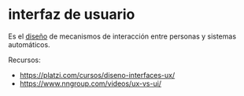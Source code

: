 # interfaz de usuario

Es el [diseño](dise%C3%B1o.md) de mecanismos de interacción entre personas y sistemas automáticos.

Recursos:

* https://platzi.com/cursos/diseno-interfaces-ux/
* https://www.nngroup.com/videos/ux-vs-ui/
